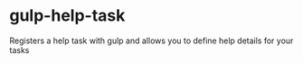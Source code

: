 # gulp-help-task
Registers a help task with gulp and allows you to define help details for your tasks 
